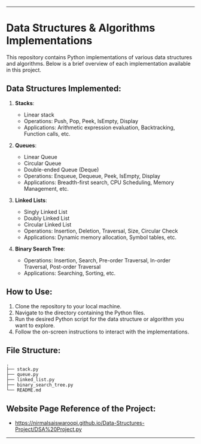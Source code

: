 
---

# Data Structures & Algorithms Implementations

This repository contains Python implementations of various data structures and algorithms. Below is a brief overview of each implementation available in this project.

## Data Structures Implemented:

1. **Stacks**:
    - Linear stack
    - Operations: Push, Pop, Peek, IsEmpty, Display
    - Applications: Arithmetic expression evaluation, Backtracking, Function calls, etc.

2. **Queues**:
    - Linear Queue
    - Circular Queue
    - Double-ended Queue (Deque)
    - Operations: Enqueue, Dequeue, Peek, IsEmpty, Display
    - Applications: Breadth-first search, CPU Scheduling, Memory Management, etc.

3. **Linked Lists**:
    - Singly Linked List
    - Doubly Linked List
    - Circular Linked List
    - Operations: Insertion, Deletion, Traversal, Size, Circular Check
    - Applications: Dynamic memory allocation, Symbol tables, etc.

4. **Binary Search Tree**:
    - Operations: Insertion, Search, Pre-order Traversal, In-order Traversal, Post-order Traversal
    - Applications: Searching, Sorting, etc.

## How to Use:

1. Clone the repository to your local machine.
2. Navigate to the directory containing the Python files.
3. Run the desired Python script for the data structure or algorithm you want to explore.
4. Follow the on-screen instructions to interact with the implementations.

## File Structure:

```
.
├── stack.py
├── queue.py
├── linked_list.py
├── binary_search_tree.py
└── README.md
```

## Website Page Reference of the Project:

- https://nirmalsaiswaroopj.github.io/Data-Structures-Project/DSA%20Project.py


---

